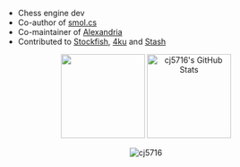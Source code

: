 - Chess engine dev
- Co-author of [smol.cs](https://github.com/GediminasMasaitis/Chess-Challenge-Submission/tree/submission)
- Co-maintainer of [Alexandria](https://github.com/PGG106/Alexandria)
- Contributed to [Stockfish](https://github.com/official-stockfish/Stockfish), [4ku](https://github.com/kz04px/4ku) and [Stash](https://github.com/mhouppin/stash-bot)

<p align="center">
    <img style="height: 150px" src="https://github-readme-stats.vercel.app/api?username=cj5716&show_icons=true"> 
    <img style="height: 150px" src="https://streak-stats.demolab.com?user=cj5716&fire=EB5454" alt="cj5716's GitHub Stats">
</p>
<p align="center">
    <img src="https://komarev.com/ghpvc/?username=cj5716&label=Profile%20views&style=flat&color=EB5454" alt="cj5716" />
</p>
